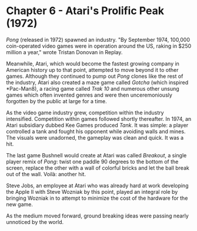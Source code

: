 # Chapter 6 - Atari's Prolific Peak (1972)

*Pong* (released in 1972) spawned an industry. "By September 1974, 100,000 coin-operated video games were in operation around the US, raking in $250 million a year," wrote Tristan Donovan in Replay.

Meanwhile, Atari, which would become the fastest growing company in American history up to that point, attempted to move beyond it to other games. Although they continued to pump out *Pong* clones like the rest of the industry, Atari also created a maze game called *Gotcha* (which inspired *Pac-Man8), a racing game called *Trak 10* and numerous other unsung games which often invented genres and were then unceremoniously forgotten by the public at large for a time.

As the video game industry grew, competition within the industry intensified. Competition within games followed shortly thereafter. In 1974, an Atari subsidiary dubbed Kee Games produced *Tank*. It was simple: a player controlled a tank and fought his opponent while avoiding walls and mines. The visuals were unadorned, the gameplay was clean and quick. It was a hit.

The last game Bushnell would create at Atari was called *Breakout*, a single player remix of *Pong*: twist one paddle 90 degrees to the bottom of the screen, replace the other with a wall of colorful bricks and let the ball break out of the wall. Voilà: another hit.

Steve Jobs, an employee at Atari who was already hard at work developing the Apple II with Steve Wozniak by this point, played an integral role by bringing Wozniak in to attempt to minimize the cost of the hardware for the new game.

As the medium moved forward, ground breaking ideas were passing nearly unnoticed by the world.
